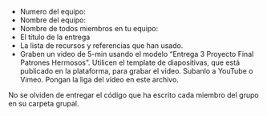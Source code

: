 - Numero del equipo:
- Nombre del equipo:
- Nombre de todos miembros en tu equipo:
- El título de la entrega 
- La lista de recursos y referencias que han usado.
- Graben un video de 5-min usando el modelo “Entrega 3 Proyecto Final Patrones Hermosos”. Utilicen el template de diapositivas, que está publicado en la plataforma, para grabar el video. Subanlo a YouTube o Vimeo. Pongan la liga del vídeo en este archivo.

No se olviden de entregar el código que ha escrito cada miembro del grupo en su carpeta grupal.
